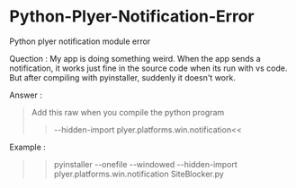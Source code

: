 # Python-Plyer-Notification-Error

Python plyer notification module error

Quection :
  My app is doing something weird. When the app sends a notification, it works just fine in the source    code when its run with vs code. But after compiling with pyinstaller, suddenly it doesn't work.

Answer :

>Add this raw when you compile the python program
  >>--hidden-import plyer.platforms.win.notification<<



Example :
  >>pyinstaller --onefile --windowed --hidden-import plyer.platforms.win.notification SiteBlocker.py
